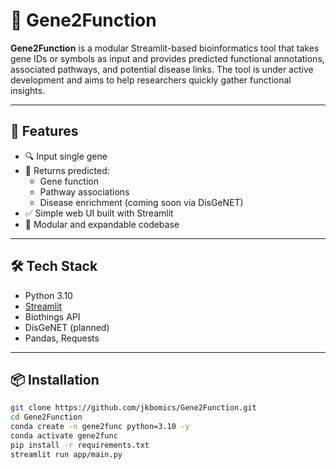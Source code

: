 # 🧬 Gene2Function

**Gene2Function** is a modular Streamlit-based bioinformatics tool that takes gene IDs or symbols as input and provides predicted functional annotations, associated pathways, and potential disease links. The tool is under active development and aims to help researchers quickly gather functional insights.

---

## 🚀 Features

- 🔍 Input single gene
- 🧠 Returns predicted:
  - Gene function
  - Pathway associations
  - Disease enrichment (coming soon via DisGeNET)
- ✅ Simple web UI built with Streamlit
- 🔗 Modular and expandable codebase

---

## 🛠️ Tech Stack

- Python 3.10
- [Streamlit](https://streamlit.io/)
- Biothings API
- DisGeNET (planned)
- Pandas, Requests

---

## 📦 Installation

```bash
git clone https://github.com/jkbomics/Gene2Function.git
cd Gene2Function
conda create -n gene2func python=3.10 -y
conda activate gene2func
pip install -r requirements.txt
streamlit run app/main.py
